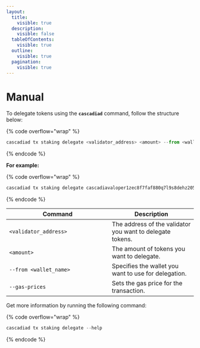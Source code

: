 ```yaml
---
layout:
  title:
    visible: true
  description:
    visible: false
  tableOfContents:
    visible: true
  outline:
    visible: true
  pagination:
    visible: true
---
```


# Manual

To delegate tokens using the **`cascadiad`** command, follow the structure below:

{% code overflow="wrap" %}
```javascript
cascadiad tx staking delegate <validator_address> <amount> --from <wallet_name> --chain-id cascadia_6102-1 --gas auto --gas-adjustment=1.2 --gas-prices 7aCC -y
```
{% endcode %}

**For example:**

{% code overflow="wrap" %}
```javascript
cascadiad tx staking delegate cascadiavaloper1zec8f7faf880q7l9s8dehz2054lnavfsuuf3gt 25000000000000000000000aCC --from ubuntu --chain-id cascadia_6102-1 --gas auto --gas-adjustment=1.2 --gas-prices 7aCC -y
```
{% endcode %}

<table data-header-hidden><thead><tr><th width="260">Command</th><th>Description</th></tr></thead><tbody><tr><td><code>&#x3C;validator_address></code></td><td>The address of the validator you want to delegate tokens.</td></tr><tr><td><code>&#x3C;amount></code></td><td>The amount of tokens you want to delegate.</td></tr><tr><td><code>--from &#x3C;wallet_name></code></td><td>Specifies the wallet you want to use for delegation.</td></tr><tr><td><code>--gas-prices</code></td><td>Sets the gas price for the transaction.</td></tr></tbody></table>



Get more information by running the following command:

{% code overflow="wrap" %}
```javascript
cascadiad tx staking delegate --help
```
{% endcode %}
